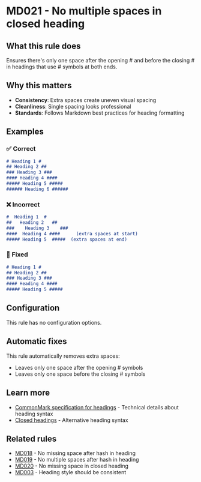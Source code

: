 # MD021 - No multiple spaces in closed heading

## What this rule does

Ensures there's only one space after the opening # and before the closing # in headings that use # symbols at both ends.

## Why this matters

- **Consistency**: Extra spaces create uneven visual spacing
- **Cleanliness**: Single spacing looks professional
- **Standards**: Follows Markdown best practices for heading formatting

## Examples

### ✅ Correct

```markdown
# Heading 1 #
## Heading 2 ##
### Heading 3 ###
#### Heading 4 ####
##### Heading 5 #####
###### Heading 6 ######
```

### ❌ Incorrect

<!-- rumdl-disable MD021 -->

```markdown
#  Heading 1  #
##   Heading 2   ##
###    Heading 3    ###
####  Heading 4 ####      (extra spaces at start)
##### Heading 5  #####  (extra spaces at end)
```

<!-- rumdl-enable MD021 -->

### 🔧 Fixed

```markdown
# Heading 1 #
## Heading 2 ##
### Heading 3 ###
#### Heading 4 ####
##### Heading 5 #####
```

## Configuration

This rule has no configuration options.

## Automatic fixes

This rule automatically removes extra spaces:
- Leaves only one space after the opening # symbols
- Leaves only one space before the closing # symbols

## Learn more

- [CommonMark specification for headings](https://spec.commonmark.org/0.31.2/#atx-headings) - Technical details about heading syntax
- [Closed headings](https://www.markdownguide.org/basic-syntax/#alternate-syntax) - Alternative heading syntax

## Related rules

- [MD018](md018.md) - No missing space after hash in heading
- [MD019](md019.md) - No multiple spaces after hash in heading
- [MD020](md020.md) - No missing space in closed heading
- [MD003](md003.md) - Heading style should be consistent

